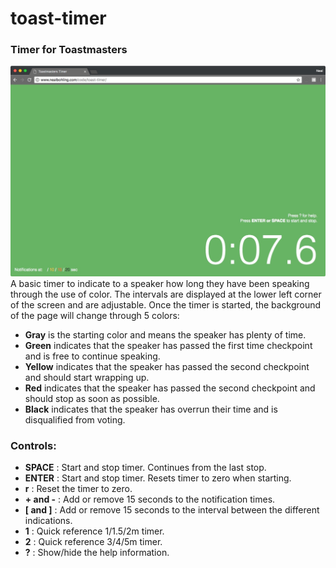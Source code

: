 # toast-timer
### Timer for Toastmasters
![screenshot](https://github.com/nbohling/toast-timer/blob/master/timer1.jpeg)
A basic timer to indicate to a speaker how long they have been speaking through the use of color. The intervals are displayed at the lower left corner of the screen and are adjustable.
Once the timer is started, the background of the page will change through 5 colors:
* **Gray** is the starting color and means the speaker has plenty of time.
* **Green** indicates that the speaker has passed the first time checkpoint and is free to continue speaking.
* **Yellow** indicates that the speaker has passed the second checkpoint and should start wrapping up.
* **Red** indicates that the speaker has passed the second checkpoint and should stop as soon as possible.
* **Black** indicates that the speaker has overrun their time and is disqualified from voting.

### Controls:
* **SPACE** : Start and stop timer. Continues from the last stop.
* **ENTER** : Start and stop timer. Resets timer to zero when starting.
* **r** : Reset the timer to zero.
* **+ and -** : Add or remove 15 seconds to the notification times.
* **[ and ]** : Add or remove 15 seconds to the interval between the different indications.
* **1** : Quick reference 1/1.5/2m timer.
* **2** : Quick reference 3/4/5m timer.
* **?** : Show/hide the help information.
